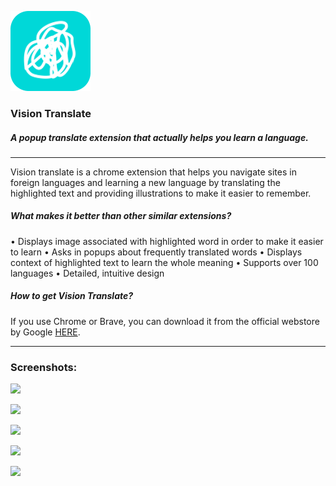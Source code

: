 ![](https://raw.githubusercontent.com/albiDmtr/vision-translate/master/icon_128.png)
###  Vision Translate
##### A popup translate extension that actually helps you learn a language.

------------

Vision translate is a chrome extension that helps you navigate sites in foreign languages and learning a new language by translating the highlighted text and providing illustrations to make it easier to remember.

##### What makes it better than other similar extensions?
• Displays image associated with highlighted word in order to make it easier to learn
• Asks in popups about frequently translated words
• Displays context of highlighted text to learn the whole meaning
• Supports over 100 languages
• Detailed, intuitive design

##### How to get Vision Translate?
If you use Chrome or Brave, you can download it from the official webstore by Google [HERE](https://chrome.google.com/webstore/detail/vision-translate-smart-hi/aemapjnikiphnefgmocicmlmbdhodkea?hl=en "HERE").


------------

### Screenshots:
![](https://lh3.googleusercontent.com/xz-m9k6i7D8K8gCcHU5xziduTrlzzqOEgIckHTIwy_4P2zk5N1-H2AE_He_oqWanW5kl31YOFLdYJP72152PbYtqyw=w640-h400-e365-rj-sc0x00ffffff)

![](https://lh3.googleusercontent.com/1xG2Nog1bvICiQHmL7Alt1ouqRZN3Syc7_rmu2c0Vd__jv4N-Q2LJEsnR0mYhzsceMzhGbYvQOo4QXaQkDyQRbos61M=w640-h400-e365-rj-sc0x00ffffff)

![](https://lh3.googleusercontent.com/YJ7-6zlpukJBoXsR1slkJMNOAnnDEOlVFfOv2V2-ALjktcH7yiVCJTOj86sBFSkb6rUH8t6qE03as4QbhLfvN5Llrw=w640-h400-e365-rj-sc0x00ffffff)

![](https://lh3.googleusercontent.com/fXQcpdfL41fzaiE82o79ZyfcfwCWhaWdpKx7cYr7cOZ3Qfxv-DEZhP9Q-65RzKrnw2I-bbhqHPV95kyTtwO5-5UaBw=w640-h400-e365-rj-sc0x00ffffff)

![](https://lh3.googleusercontent.com/-Qc9NotW-B7KlGgHugJ4EcQaSwnVwvOcZs0AhID5i5xKAd1JuL2OXiaUixEIsPHm5_eSlO8dx4-74jmlumbNYw3M=w640-h400-e365-rj-sc0x00ffffff)
